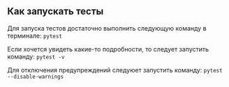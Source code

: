 ## Как запускать тесты

Для запуска тестов достаточно выполнить следующую команду в терминале:
`pytest`

Если хочется увидеть какие-то подробности, то следует запустить команду:
`pytest -v`

Для отключения предупреждений следуюет запустить команду:
`pytest --disable-warnings`